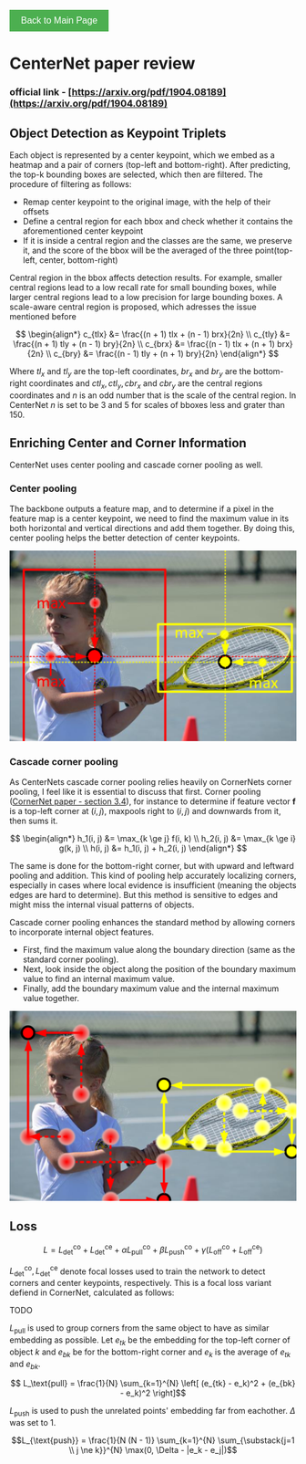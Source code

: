 <!-- Button to go back to the main page -->
<div style="margin-top: 20px;">
  <a href="../" style="text-decoration: none;">
    <button style="
      background-color: #4CAF50; /* Green */
      border: none;
      color: white;
      padding: 10px 20px;
      text-align: center;
      text-decoration: none;
      display: inline-block;
      font-size: 16px;
      cursor: pointer;
    ">Back to Main Page</button>
  </a>
</div>

# CenterNet paper review
### official link - [https://arxiv.org/pdf/1904.08189](https://arxiv.org/pdf/1904.08189)

## Object Detection as Keypoint Triplets

Each object is represented by a center keypoint, which we embed as a heatmap and a pair of corners (top-left and bottom-right). After predicting, the top-k bounding boxes are selected, which then are filtered. The procedure of filtering as follows:

 - Remap center keypoint to the original image, with the help of their offsets
 - Define a central region for each bbox and check whether it contains the aforementioned center keypoint
 - If it is inside a central region and the classes are the same, we preserve it, and the score of the bbox will be the averaged of the three point(top-left, center, bottom-right)

Central region in the bbox affects detection results. For example, smaller central regions lead to a low recall rate for small bounding boxes, while larger central regions lead to a low precision for large bounding boxes. A scale-aware central region is proposed, which adresses the issue mentioned before

$$
\begin{align*}
c_{tlx} &= \frac{(n + 1) tlx + (n - 1) brx}{2n} \\
c_{tly} &= \frac{(n + 1) tly + (n - 1) bry}{2n} \\
c_{brx} &= \frac{(n - 1) tlx + (n + 1) brx}{2n} \\
c_{bry} &= \frac{(n - 1) tly + (n + 1) bry}{2n}
\end{align*}
$$

Where $tl_x \text{ and } tl_y$ are the top-left coordinates, $br_x \text{ and } br_y$ are the bottom-right coordinates and $ctl_x, ctl_y, cbr_x \text { and } cbr_y$ are the central regions coordinates and $n$ is an odd number that is the scale of the central region. In CenterNet $n$ is set to be 3 and 5 for scales of bboxes less and grater than 150.



## Enriching Center and Corner Information

CenterNet uses center pooling and cascade corner pooling as well.

### Center pooling

The backbone outputs a feature map, and to determine if a pixel in the feature map is a center keypoint, we need to find the maximum value in its both horizontal and vertical directions and add them together. By doing this, center pooling helps the better detection of center keypoints.

![CenterPooling](../assets/images/center_pooling.png)

### Cascade corner pooling 

As CenterNets cascade corner pooling relies heavily on CornerNets corner pooling, I feel like it is essential to discuss that first. Corner pooling ([CornerNet paper - section 3.4](https://arxiv.org/pdf/1808.01244)), for instance to determine if feature vector **f** is a top-left corner at $(i,j)$, maxpools right to $(i,j)$ and downwards from it, then sums it. 

$$
\begin{align*}
h_1(i, j) &= \max_{k \ge j} f(i, k) \\
h_2(i, j) &= \max_{k \ge i} g(k, j) \\
h(i, j) &= h_1(i, j) + h_2(i, j)
\end{align*}
$$

The same is done for the bottom-right corner, but with upward and leftward pooling and addition. This kind of pooling help  accurately localizing corners, especially in cases where local evidence is insufficient (meaning the objects edges are hard to determine). But this method is sensitive to edges and might miss the internal visual patterns of objects.

Cascade corner pooling enhances the standard method by allowing corners to incorporate internal object features.

- First, find the maximum value along the boundary direction (same as the standard corner pooling).
- Next, look inside the object along the position of the boundary maximum value to find an internal maximum value.
- Finally, add the boundary maximum value and the internal maximum value together.

![CenterPooling](../assets/images/cascade_corner_pooling.png)

## Loss

$$L = L_{\text{det}}^\text{co} + L_{\text{det}}^\text{ce} + \alpha L_{\text{pull}}^\text{co} + \beta L_{\text{push}}^\text{co} + \gamma (L_{\text{off}}^\text{co} + L_{\text{off}}^\text{ce})$$

$L_{\text{det}}^\text{co}, L_{\text{det}}^\text{ce}$ denote focal losses used to train the network to detect corners and center keypoints, respectively. This is a focal loss variant defiend in CornerNet, calculated as follows:

TODO

$L_\text{pull}$ is used to group corners from the same object to have as similar embedding as possible. Let  $e_{tk}$ be the embedding for the top-left corner of object $k$ and $e_{bk}$ be for the bottom-right corner and $e_k$ is the average of $e_{tk}$ and $e_{bk}$.

$$ L_\text{pull} = \frac{1}{N} \sum_{k=1}^{N} \left[ (e_{tk} - e_k)^2 + (e_{bk} - e_k)^2 \right]$$

$L_\text{push}$ is used to push the unrelated points' embedding far from eachother. $\Delta$ was set to 1.

$$L_{\text{push}} = \frac{1}{N (N - 1)} \sum_{k=1}^{N} \sum_{\substack{j=1 \\ j \ne k}}^{N} \max(0, \Delta - |e_k - e_j|)$$